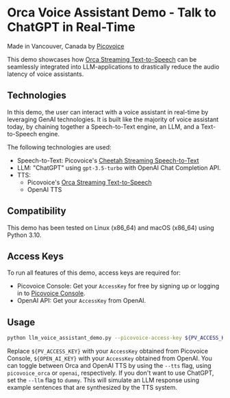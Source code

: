 # Orca Voice Assistant Demo - Talk to ChatGPT in Real-Time

Made in Vancouver, Canada by [Picovoice](https://picovoice.ai)

This demo showcases how [Orca Streaming Text-to-Speech](https://picovoice.ai/platform/orca/) can be seamlessly
integrated into LLM-applications to drastically reduce the audio latency of voice assistants.

## Technologies

In this demo, the user can interact with a voice assistant in real-time by leveraging GenAI technologies.
It is built like the majority of voice assistant today, by chaining together a Speech-to-Text engine, an LLM, and
a Text-to-Speech engine.

The following technologies are used:

- Speech-to-Text: Picovoice's [Cheetah Streaming Speech-to-Text](https://picovoice.ai/platform/cheetah/)
- LLM: "ChatGPT" using `gpt-3.5-turbo`
  with OpenAI Chat Completion API.
- TTS:
    - Picovoice's [Orca Streaming Text-to-Speech](https://picovoice.ai/platform/orca/)
    - OpenAI TTS

## Compatibility

This demo has been tested on Linux (x86_64) and macOS (x86_64) using Python 3.10.

## Access Keys

To run all features of this demo, access keys are required for:

- Picovoice Console: Get your `AccessKey` for free by signing up or logging in
  to [Picovoice Console](https://console.picovoice.ai/).
- OpenAI API: Get your `AccessKey` from OpenAI.

## Usage

```bash
python llm_voice_assistant_demo.py --picovoice-access-key ${PV_ACCESS_KEY} --openai-access-key ${OPEN_AI_KEY}
```

Replace `${PV_ACCESS_KEY}` with your `AccessKey` obtained from Picovoice Console,
`${OPEN_AI_KEY}` with your `AccessKey` obtained from OpenAI.
You can toggle between Orca and OpenAI TTS by using the `--tts` flag, using `picovoice_orca` or `openai`, respectively.
If you don't want to use ChatGPT, set the `--llm` flag to `dummy`.
This will simulate an LLM response using example sentences that are synthesized by the TTS system.
